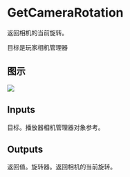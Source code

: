 # GetCameraRotation

返回相机的当前旋转。

目标是玩家相机管理器

## 图示

![]($-20221218-18130775.png)

## Inputs

目标。播放器相机管理器对象参考。 

## Outputs

返回值。旋转器。返回相机的当前旋转。
